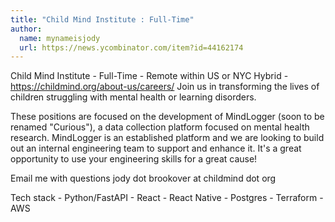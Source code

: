 ```yaml
---
title: "Child Mind Institute : Full-Time"
author:
  name: mynameisjody
  url: https://news.ycombinator.com/item?id=44162174
---
```

Child Mind Institute - Full-Time - Remote within US or NYC Hybrid - <a href="https:&#x2F;&#x2F;childmind.org&#x2F;about-us&#x2F;careers&#x2F;" rel="nofollow">https:&#x2F;&#x2F;childmind.org&#x2F;about-us&#x2F;careers&#x2F;</a>
Join us in transforming the lives of children struggling with mental health or learning disorders.

These positions are focused on the development of MindLogger (soon to be renamed &quot;Curious&quot;), a data collection platform focused on mental health research. MindLogger is an established platform and we are looking to build out an internal engineering team to support and enhance it. It&#x27;s a great opportunity to use your engineering skills for a great cause!

Email me with questions jody dot brookover at childmind dot org

Tech stack - Python&#x2F;FastAPI - React - React Native - Postgres - Terraform - AWS
<JobApplication />
